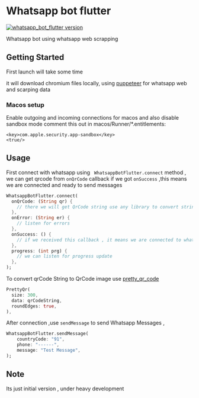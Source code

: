 # Whatsapp bot flutter

[![whatsapp_bot_flutter version](https://img.shields.io/pub/v/whatsapp_bot_flutter?label=whatsapp_bot_flutter)](https://pub.dev/packages/whatsapp_bot_flutter)

Whatsapp bot using whatsapp web scrapping

## Getting Started

First launch will take some time

it will download chromium files locally, using [puppeteer](https://pub.dev/packages/puppeteer) for whatsapp web and scarping data

### Macos setup

Enable outgoing and incoming connections for macos
and also disable sandbox mode comment this out in macos/Runner/\*.entitlements:

```
<key>com.apple.security.app-sandbox</key>
<true/>
```

## Usage

First connect with whatsapp using ` WhatsappBotFlutter.connect` method , we can get qrcode from `onQrCode` callback
if we got `onSuccess` ,this means we are connected and ready to send messages

```dart
WhatsappBotFlutter.connect(
  onQrCode: (String qr) {
    // there we will get QrCode string use any library to convert string to qrcode and scan
  },
  onError: (String er) {
    // listen for errors
  },
  onSuccess: () {
    // if we received this callback , it means we are connected to whatsapp
  },
  progress: (int prg) {
    // we can listen for progress update
  },
);
```

To convert qrCode String to QrCode image use [pretty_qr_code](https://pub.dev/packages/pretty_qr_code)

```dart
PrettyQr(
  size: 300,
  data: qrCodeString,
  roundEdges: true,
),
```

After connection ,use `sendMessage` to send Whatsapp Messages ,

```dart
WhatsappBotFlutter.sendMessage(
    countryCode: "91",
    phone: "------",
    message: "Test Message",
);
```

## Note

Its just initial version , under heavy development
